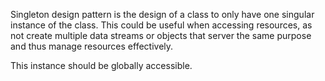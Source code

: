 Singleton design pattern is the design of a class to only have one singular instance of the class. This could be useful when accessing resources, as not create multiple data streams or objects that server the same purpose and thus manage resources effectively. 

This instance should be globally accessible.

